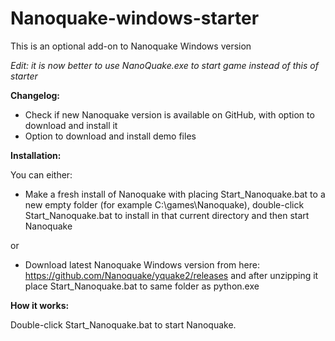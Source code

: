 # Nanoquake-windows-starter

This is an optional add-on to Nanoquake Windows version

_Edit: it is now better to use NanoQuake.exe to start game instead of this of starter_

__Changelog:__

- Check if new Nanoquake version is available on GitHub, with option to download and install it
- Option to download and install demo files

__Installation:__

You can either:
* Make a fresh install of Nanoquake with placing Start_Nanoquake.bat to a new empty folder (for example C:\games\Nanoquake\), double-click Start_Nanoquake.bat to install in that current directory and then start Nanoquake

or

* Download latest Nanoquake Windows version from here: https://github.com/Nanoquake/yquake2/releases and after unzipping it place Start_Nanoquake.bat to same folder as python.exe

__How it works:__

Double-click Start_Nanoquake.bat to start Nanoquake.
